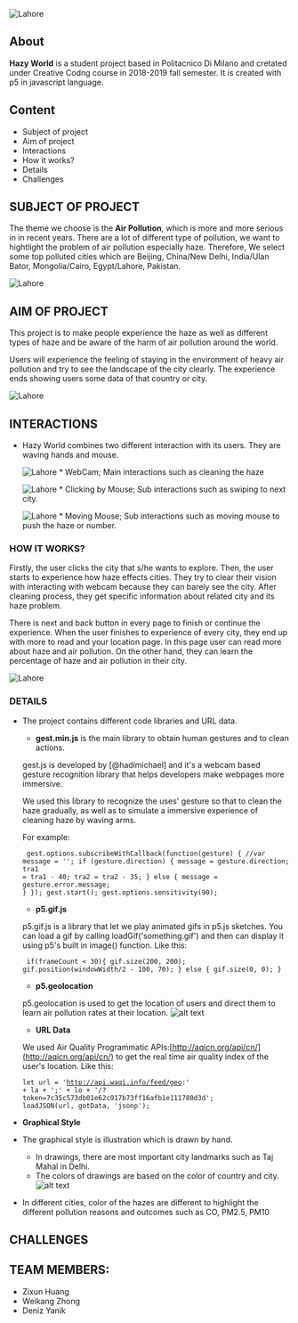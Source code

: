 ![Lahore](https://github.com/drawwithcode/2018-group-work-group-10/blob/master/assets/losgo.png)
 
 ## About
 **Hazy World** is a student project based in Politacnico Di Milano and cretated under Creative Codng course in 2018-2019 fall semester. It is created with p5 in javascript language.  

## Content
 * Subject of project
 * Aim of project
 * Interactions
 * How it works?
 * Details
 * Challenges
 
## SUBJECT OF PROJECT 

The theme we choose is the **Air Pollution**, which is more and more serious in in recent years. There are a lot of different type of pollution, we want to hightlight the problem of air pollution especially haze. Therefore, We select some top polluted cities which are Beijing, China/New Delhi, India/Ulan Bator, Mongolia/Cairo, Egypt/Lahore, Pakistan.

![Lahore](https://github.com/drawwithcode/2018-group-work-group-10/blob/master/assets/map_readme.png)

## AIM OF PROJECT

This project is to make people experience the haze as well as different types of haze and be aware of the harm of air pollution around the world. 

Users will experience the feeling of staying in the environment of heavy air pollution and try to see the landscape of the city clearly. The experience ends showing users some data of that country or city.

![Lahore](https://github.com/drawwithcode/2018-group-work-group-10/blob/master/assets/readme_haze.jpg)

## INTERACTIONS
* Hazy World combines two different interaction with its users. They are waving hands and mouse.
 
     ![Lahore](https://github.com/drawwithcode/2018-group-work-group-10/blob/master/assets/video-call.png)
      * WebCam; Main interactions such as cleaning the haze 

     ![Lahore](https://github.com/drawwithcode/2018-group-work-group-10/blob/master/assets/cursor.png)
       * Clicking by Mouse; Sub interactions such as swiping to next city.
     
     ![Lahore](https://github.com/drawwithcode/2018-group-work-group-10/blob/master/assets/cursor.png)
       * Moving Mouse; Sub interactions such as moving mouse to push the haze or number.

### HOW IT WORKS?

Firstly, the user clicks the city that s/he wants to explore. Then, the user starts to experience how haze effects cities. They try to clear their vision with interacting with webcam because they can barely see the city. After cleaning process, they get specific information about related city and its haze problem. 

There is next and back button in every page to finish or continue the experience. When the user finishes to experience of every city, they end up with more to read and your location page. In this page user can read more about haze and air pollution. On the other hand, they can learn the percentage of haze and air pollution in their city. 

 ![Lahore](https://github.com/drawwithcode/2018-group-work-group-10/blob/master/assets/gest.gif)

### DETAILS 

* The project contains different code libraries and URL data. 

  * **gest.min.js** is the main library to obtain human gestures and to clean actions.
  
  gest.js is developed by [@hadimichael] and it's a webcam based gesture recognition library that helps developers make webpages more immersive.
  
  We used this library to recognize the uses' gesture so that to clean the haze gradually, as well as to simulate a immersive experience of cleaning haze by waving arms.
  
  For example:
  
  <code> gest.options.subscribeWithCallback(function(gesture) {
    //var message = '';
    if (gesture.direction) {
      message = gesture.direction;
      tra1 = tra1 - 40;
      tra2 = tra2 - 35;
    } else {
      message = gesture.error.message;
    }
  });
  gest.start();
  gest.options.sensitivity(90); </code>
  
  * **p5.gif.js**
  
  p5.gif.js is a library that let we play animated gifs in p5.js sketches. You can load a gif by calling loadGif('something.gif') and then can display it using p5's built in image() function. Like this:
  
  <code> if(frameCount < 30){
      gif.size(200, 200);
      gif.position(windowWidth/2 - 100, 70);
   } else {
      gif.size(0, 0);
  } </code>
   
  * **p5.geolocation** 
  
  p5.geolocation is used to get the location of users and direct them to learn air pollution rates at their location.
  ![alt text](https://github.com/drawwithcode/2018-group-work-group-10/blob/master/gesture-recognition-find-hand.png)
  
  * **URL Data** 
  
  We used Air Quality Programmatic APIs:[http://aqicn.org/api/cn/](http://aqicn.org/api/cn/) to get the real time air quality index of the user's location. Like this:
  
  <code>let url =
  'http://api.waqi.info/feed/geo:' + la + ';' + lo + '/?token=7c35c573db01e62c917b73ff16afb1e111780d3d';
  loadJSON(url, gotData, 'jsonp'); </code>
 
 * **Graphical Style** 
 
* The graphical style is illustration which is drawn by hand. 

  * In drawings, there are most important city landmarks such as Taj Mahal in Delhi. 
  * The colors of drawings are based on the color of country and city. 
  ![alt text](https://github.com/drawwithcode/2018-group-work-group-10/blob/master/assets/delhi.jpg)

* In different cities, color of the hazes are different to highlight the different pollution reasons and outcomes such as CO, PM2.5, PM10 

## CHALLENGES


## TEAM MEMBERS:
  * Zixun  Huang
  * Weikang Zhong
  * Deniz Yanik
